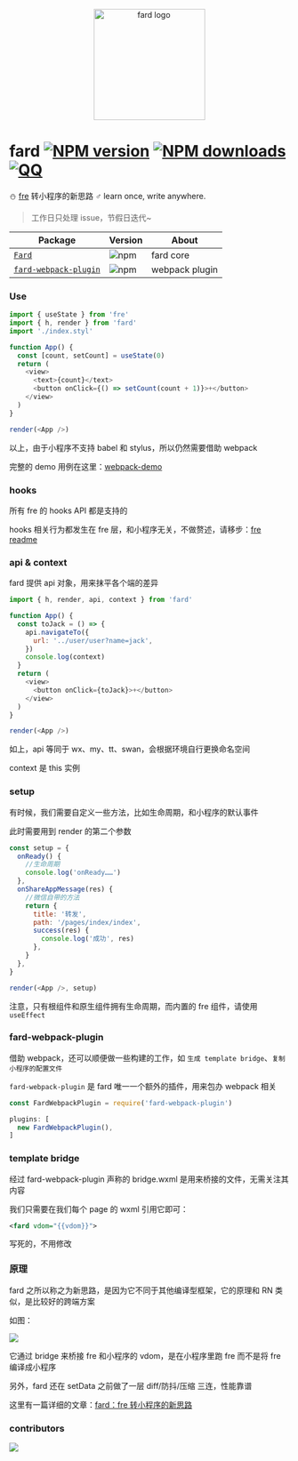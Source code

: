 <p align="center"><img src="https://ae01.alicdn.com/kf/HTB1gg8cc8aE3KVjSZLeq6xsSFXaQ.jpg" alt="fard logo" width="200px"></p>

# fard [![NPM version](https://img.shields.io/npm/v/fard.svg?style=flat-square)](https://npmjs.com/package/fard) [![NPM downloads](https://img.shields.io/npm/dt/fard.svg?style=flat-square)](https://npmjs.com/package/fard) [![QQ](https://img.shields.io/badge/qq.group-813783512-ff69b4.svg?maxAge=2592000&style=flat-square)](https://jq.qq.com/?_wv=1027&k=5Zyggbc)

:snowman: [fre](https://github.com/132yse/fre) 转小程序的新思路 ♂ learn once, write anywhere.

> 工作日只处理 issue，节假日迭代~

| Package                                                                            | Version                                                      | About          |
|------------------------------------------------------------------------------------|--------------------------------------------------------------|----------------|
| [`Fard`](https://github.com/132yse/fard)                                           | ![npm](https://img.shields.io/npm/v/fard.svg)                | fard core      |
| [`fard-webpack-plugin`](https://github.com/132yse/fard/tree/master/webpack-plugin) | ![npm](https://img.shields.io/npm/v/fard-webpack-plugin.svg) | webpack plugin |

### Use

```js
import { useState } from 'fre'
import { h, render } from 'fard'
import './index.styl'

function App() {
  const [count, setCount] = useState(0)
  return (
    <view>
      <text>{count}</text>
      <button onClick={() => setCount(count + 1)}>+</button>
    </view>
  )
}

render(<App />)
```

以上，由于小程序不支持 babel 和 stylus，所以仍然需要借助 webpack

完整的 demo 用例在这里：[webpack-demo](https://github.com/132yse/fard/tree/master/demo/webpack)

### hooks

所有 fre 的 hooks API 都是支持的

hooks 相关行为都发生在 fre 层，和小程序无关，不做赘述，请移步：[fre readme](https://github.com/132yse/fre)

### api & context

fard 提供 api 对象，用来抹平各个端的差异

```js
import { h, render, api, context } from 'fard'

function App() {
  const toJack = () => {
    api.navigateTo({
      url: '../user/user?name=jack',
    })
    console.log(context)
  }
  return (
    <view>
      <button onClick={toJack}>+</button>
    </view>
  )
}

render(<App />)
```

如上，api 等同于 wx、my、tt、swan，会根据环境自行更换命名空间

context 是 this 实例

### setup

有时候，我们需要自定义一些方法，比如生命周期，和小程序的默认事件

此时需要用到 render 的第二个参数

```js
const setup = {
  onReady() {
    //生命周期
    console.log('onReady……')
  },
  onShareAppMessage(res) {
    //微信自带的方法
    return {
      title: '转发',
      path: '/pages/index/index',
      success(res) {
        console.log('成功', res)
      },
    }
  },
}

render(<App />, setup)
```

注意，只有根组件和原生组件拥有生命周期，而内置的 fre 组件，请使用 `useEffect`

### fard-webpack-plugin

借助 webpack，还可以顺便做一些构建的工作，如 `生成 template bridge`、`复制小程序的配置文件`

`fard-webpack-plugin` 是 fard 唯一一个额外的插件，用来包办 webpack 相关

```js
const FardWebpackPlugin = require('fard-webpack-plugin')

plugins: [
  new FardWebpackPlugin(),
]
```

### template bridge

经过 fard-webpack-plugin 声称的 bridge.wxml 是用来桥接的文件，无需关注其内容

我们只需要在我们每个 page 的 wxml 引用它即可：

```xml
<fard vdom="{{vdom}}">
```

写死的，不用修改

### 原理

fard 之所以称之为新思路，是因为它不同于其他编译型框架，它的原理和 RN 类似，是比较好的跨端方案

如图：

![](https://ae01.alicdn.com/kf/HTB1hkZ2Xlv0gK0jSZKbq6zK2FXax.jpg)

它通过 bridge 来桥接 fre 和小程序的 vdom，是在小程序里跑 fre 而不是将 fre 编译成小程序

另外，fard 还在 setData 之前做了一层 diff/防抖/压缩 三连，性能靠谱

这里有一篇详细的文章：[fard：fre 转小程序的新思路](https://zhuanlan.zhihu.com/p/70363354)

### contributors

<a href="https://github.com/132yse/fard/graphs/contributors">
    <img src="https://opencollective.com/132yse/contributors.svg?width=1000&button=false"/>
</a>
